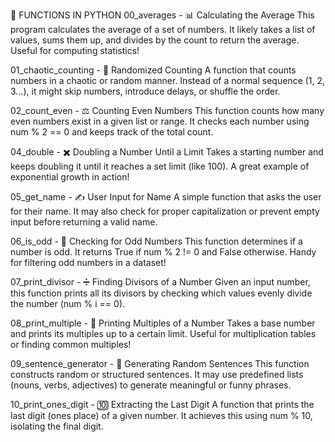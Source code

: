 🚀 FUNCTIONS IN PYTHON
00_averages - 📊 Calculating the Average
This program calculates the average of a set of numbers. It likely takes a list of values, sums them up, and divides by the count to return the average. Useful for computing statistics!

01_chaotic_counting - 🔢 Randomized Counting
A function that counts numbers in a chaotic or random manner. Instead of a normal sequence (1, 2, 3...), it might skip numbers, introduce delays, or shuffle the order.

02_count_even - ⚖️ Counting Even Numbers
This function counts how many even numbers exist in a given list or range. It checks each number using num % 2 == 0 and keeps track of the total count.

04_double - ✖️ Doubling a Number Until a Limit
Takes a starting number and keeps doubling it until it reaches a set limit (like 100). A great example of exponential growth in action!

05_get_name - ✍️ User Input for Name
A simple function that asks the user for their name. It may also check for proper capitalization or prevent empty input before returning a valid name.

06_is_odd - 🔄 Checking for Odd Numbers
This function determines if a number is odd. It returns True if num % 2 != 0 and False otherwise. Handy for filtering odd numbers in a dataset!

07_print_divisor - ➗ Finding Divisors of a Number
Given an input number, this function prints all its divisors by checking which values evenly divide the number (num % i == 0).

08_print_multiple - 🔢 Printing Multiples of a Number
Takes a base number and prints its multiples up to a certain limit. Useful for multiplication tables or finding common multiples!

09_sentence_generator - 📝 Generating Random Sentences
This function constructs random or structured sentences. It may use predefined lists (nouns, verbs, adjectives) to generate meaningful or funny phrases.

10_print_ones_digit - 🔟 Extracting the Last Digit
A function that prints the last digit (ones place) of a given number. It achieves this using num % 10, isolating the final digit.

